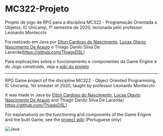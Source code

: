 # MC322-Projeto

Projeto de jogo de RPG para a disciplina MC322 - Programação Orientada a Objetos, IC Unicamp, 1º semestre de 2020, lecionada pelo professor Leonardo Montecchi

Foi realizado em Java por [Elton Cardoso do Nascimento](https://github.com/EltonCN), [Lucas Otavio Nascimento De Araujo](https://github.com/Lucas-Otavio) e Thiago Danilo Silva De Lacerda(https://github.com/ThiagoDSL)

Para explicações sobre o funcionamento e componentes da Game Engine e do Jogo construído, veja a [wiki do projeto](https://github.com/EltonCN/MC322-Projeto/wiki)

---

RPG Game project of the discipline MC322 - Object Oriented Programming, IC Unicamp, 1st smester of 2020, taught by professor Leonardo Montecchi

It was made in Java by [Elton Cardoso do Nascimento](https://github.com/EltonCN), [Lucas Otavio Nascimento De Araujo](https://github.com/Lucas-Otavio) and Thiago Danilo Silva De Lacerda( https://github.com/ThiagoDSL)

For explanations on the functioning and components of the Game Engine and the built Game, see the [project wiki](https://github.com/EltonCN/MC322-Projeto/wiki) (Portuguese only)

![Java](https://img.shields.io/badge/Java-ED8B00?style=for-the-badge&logo=java&logoColor=white)

